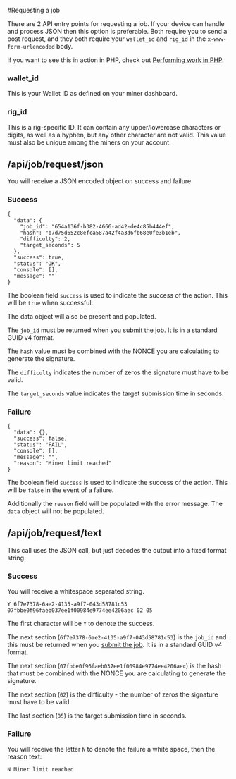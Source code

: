 #Requesting a job

There are 2 API entry points for requesting a job. If your device can handle and process JSON then this option is preferable. Both require you to send a post request, and they both require your `wallet_id` and `rig_id` in the `x-www-form-urlencoded` body.

If you want to see this in action in PHP, check out [Performing work in PHP](/wiki/api/example/job).

### wallet_id

This is your Wallet ID as defined on your miner dashboard.

### rig_id

This is a rig-specific ID. It can contain any upper/lowercase characters or digits, as well as a hyphen, but any other character are not valid. This value must also be unique among the miners on your account.

## /api/job/request/json

You will receive a JSON encoded object on success and failure

### Success

```language-json
{
  "data": {
    "job_id": "654a136f-b382-4666-ad42-de4c85b444ef",
    "hash": "b7d75d652c8efca587a42f4a3d6fb68e0fe3b1eb",
    "difficulty": 2,
    "target_seconds": 5
  },
  "success": true,
  "status": "OK",
  "console": [],
  "message": ""
}
```

The boolean field `success` is used to indicate the success of the action. This will be `true` when successful.

The data object will also be present and populated.

The `job_id` must be returned when you [submit the job](/wiki/api/job/submit). It is in a standard GUID v4 format.

The `hash` value must be combined with the NONCE you are calculating to generate the signature.

The `difficulty` indicates the number of zeros the signature must have to be valid.

The `target_seconds` value indicates the target submission time in seconds.

### Failure

```language-json
{
  "data": {},
  "success": false,
  "status": "FAIL",
  "console": [],
  "message": "",
  "reason": "Miner limit reached"
}
```

The boolean field `success` is used to indicate the success of the action. This will be `false` in the event of a failure. 

Additionally the `reason` field will be populated with the error message. The `data` object will not be populated.


## /api/job/request/text

This call uses the JSON call, but just decodes the output into a fixed format string. 

### Success

You will receive a whitespace separated string.

```
Y 6f7e7378-6ae2-4135-a9f7-043d58781c53 07fbbe0f96faeb037ee1f00984e9774ee4206aec 02 05
```

The first character will be `Y` to denote the success.

The next section (`6f7e7378-6ae2-4135-a9f7-043d58781c53`) is the `job_id` and this must be returned when you [submit the job](/wiki/api/job/submit). It is in a standard GUID v4 format.

The next section (`07fbbe0f96faeb037ee1f00984e9774ee4206aec`) is the hash that must be combined with the NONCE you are calculating to generate the signature.

The next section (`02`) is the difficulty - the number of zeros the signature must have to be valid.

The last section (`05`) is the target submission time in seconds.

### Failure

You will receive the letter `N` to denote the failure a white space, then the reason text:

```
N Miner limit reached 
```